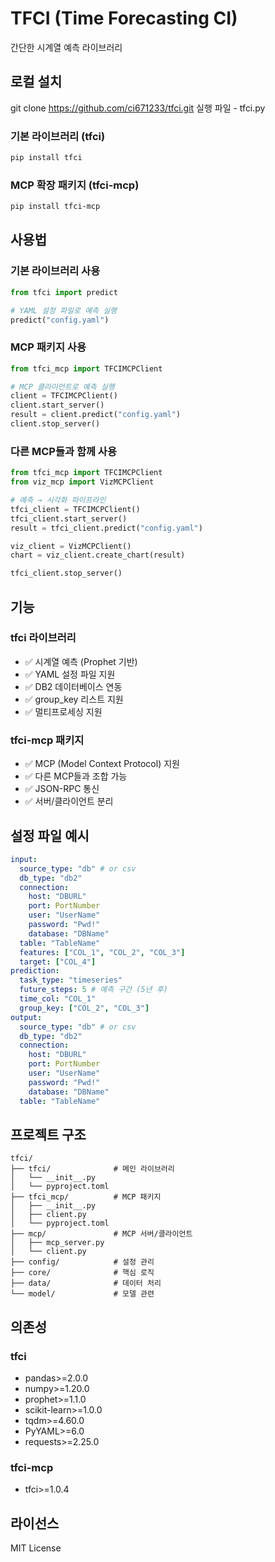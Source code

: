 # TFCI (Time Forecasting CI)

간단한 시계열 예측 라이브러리

## 로컬 설치
git clone https://github.com/ci671233/tfci.git
실행 파일 - tfci.py

### 기본 라이브러리 (tfci)
```bash
pip install tfci
```

### MCP 확장 패키지 (tfci-mcp)
```bash
pip install tfci-mcp
```

## 사용법

### 기본 라이브러리 사용
```python
from tfci import predict

# YAML 설정 파일로 예측 실행
predict("config.yaml")
```

### MCP 패키지 사용
```python
from tfci_mcp import TFCIMCPClient

# MCP 클라이언트로 예측 실행
client = TFCIMCPClient()
client.start_server()
result = client.predict("config.yaml")
client.stop_server()
```

### 다른 MCP들과 함께 사용
```python
from tfci_mcp import TFCIMCPClient
from viz_mcp import VizMCPClient

# 예측 → 시각화 파이프라인
tfci_client = TFCIMCPClient()
tfci_client.start_server()
result = tfci_client.predict("config.yaml")

viz_client = VizMCPClient()
chart = viz_client.create_chart(result)

tfci_client.stop_server()
```

## 기능

### tfci 라이브러리
- ✅ 시계열 예측 (Prophet 기반)
- ✅ YAML 설정 파일 지원
- ✅ DB2 데이터베이스 연동
- ✅ group_key 리스트 지원
- ✅ 멀티프로세싱 지원

### tfci-mcp 패키지
- ✅ MCP (Model Context Protocol) 지원
- ✅ 다른 MCP들과 조합 가능
- ✅ JSON-RPC 통신
- ✅ 서버/클라이언트 분리

## 설정 파일 예시

```yaml
input:
  source_type: "db" # or csv
  db_type: "db2"
  connection:
    host: "DBURL"
    port: PortNumber
    user: "UserName"
    password: "Pwd!"
    database: "DBName"
  table: "TableName"
  features: ["COL_1", "COL_2", "COL_3"]
  target: ["COL_4"]
prediction:
  task_type: "timeseries"
  future_steps: 5 # 예측 구간 (5년 후)
  time_col: "COL_1"
  group_key: ["COL_2", "COL_3"]
output:
  source_type: "db" # or csv
  db_type: "db2"
  connection:
    host: "DBURL"
    port: PortNumber
    user: "UserName"
    password: "Pwd!"
    database: "DBName"
  table: "TableName"
```

## 프로젝트 구조

```
tfci/
├── tfci/              # 메인 라이브러리
│   └── __init__.py
│   └── pyproject.toml
├── tfci_mcp/          # MCP 패키지
│   ├── __init__.py
│   ├── client.py
│   └── pyproject.toml
├── mcp/               # MCP 서버/클라이언트
│   ├── mcp_server.py
│   └── client.py
├── config/            # 설정 관리
├── core/              # 핵심 로직
├── data/              # 데이터 처리
└── model/             # 모델 관련
```

## 의존성

### tfci
- pandas>=2.0.0
- numpy>=1.20.0
- prophet>=1.1.0
- scikit-learn>=1.0.0
- tqdm>=4.60.0
- PyYAML>=6.0
- requests>=2.25.0

### tfci-mcp
- tfci>=1.0.4

## 라이선스

MIT License
